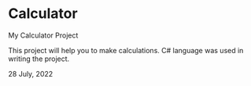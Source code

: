 # Calculator

My Calculator Project

This project will help you to make calculations.
C# language was used in writing the project.

28 July, 2022
